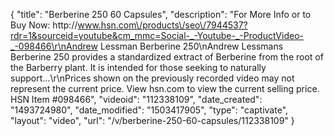 {
    "title": "Berberine 250  60 Capsules",
    "description": "For More Info or to Buy Now: http:\/\/www.hsn.com\/products\/seo\/7944537?rdr=1&sourceid=youtube&cm_mmc=Social-_-Youtube-_-ProductVideo-_-098466\r\nAndrew Lessman Berberine 250\nAndrew Lessmans Berberine 250 provides a standardized extract of Berberine from the root of the Barberry plant. It is intended for those seeking to naturally support...\r\nPrices shown on the previously recorded video may not represent the current price.  View hsn.com to view the current selling price. HSN Item #098466",
    "videoid": "112338109",
    "date_created": "1493724980",
    "date_modified": "1503417905",
    "type": "captivate",
    "layout": "video",
    "url": "\/v\/berberine-250-60-capsules\/112338109"
}